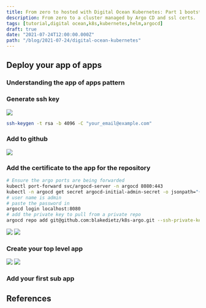 ```yaml
---
title: From zero to hosted with Digital Ocean Kubernetes: Part 1 bootstrapping Argo CD
description: From zero to a cluster managed by Argo CD and ssl certs.
tags: [tutorial,digital ocean,k8s,kubernetes,helm,argocd]
draft: true
date: "2021-07-24T12:00:00.000Z"
path: "/blog/2021-07-24/digital-ocean-kubernetes"
---
```


## Deploy your app of apps

### Understanding the app of apps pattern

### Generate ssh key

![](part-3/create-ssh-key.gif)

```bash
ssh-keygen -t rsa -b 4096 -C "your_email@example.com"
```

### Add to github

![](part-3/create-new-ssh-key.gif)

### Add the certificate to the app for the repository

```bash
# Ensure the argo ports are being forwarded
kubectl port-forward svc/argocd-server -n argocd 8080:443
kubectl -n argocd get secret argocd-initial-admin-secret -o jsonpath="{.data.password}" | base64 -d | pbcopy
# user name is admin
# paste the password in
argocd login localhost:8080
# add the private key to pull from a private repo
argocd repo add git@github.com:blakedietz/k8s-argo.git --ssh-private-key-path ~/.ssh/argo_cd_gh_deploy```
```
![](part-3/prepare-for-adding-cert.gif)
![](part-3/add-cert.gif)

### Create your top level app

![](part-3/create-top-level-app.gif)
![](part-3/view-empty-app.gif)

### Add your first sub app


## References
